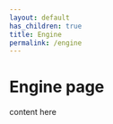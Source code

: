 ```yaml
---
layout: default
has_children: true
title: Engine
permalink: /engine
---
```


# Engine page
content here